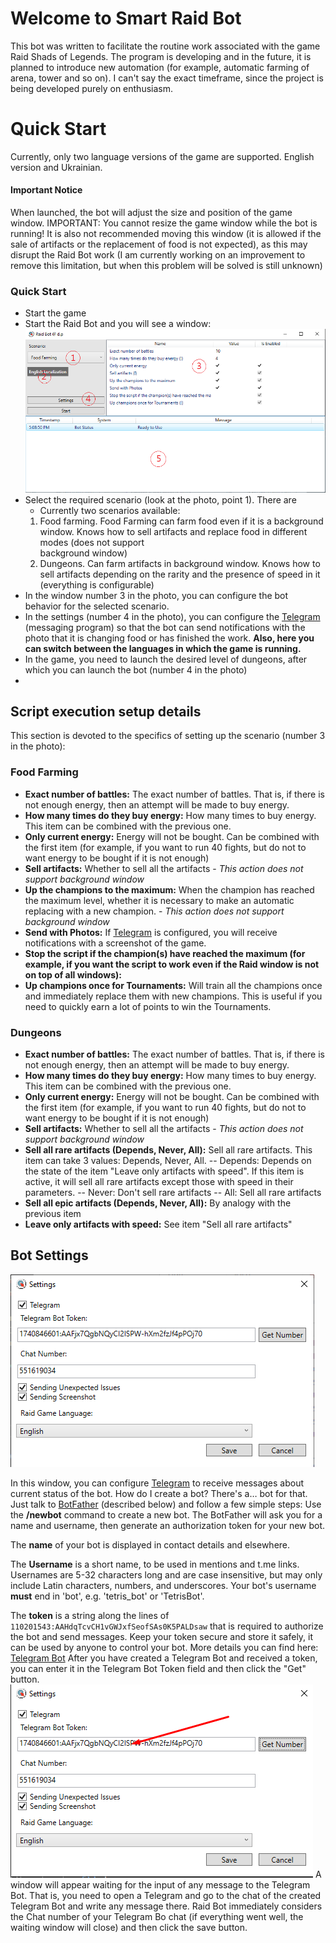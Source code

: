 # Welcome to Smart Raid Bot

This bot was written to facilitate the routine work associated with the game Raid Shads of Legends.
The program is developing and in the future, it is planned to introduce new automation (for example, automatic farming of arena, tower and so on). I can't say the exact timeframe, since the project is being developed purely on enthusiasm.

# Quick Start

Currently, only two language versions of the game are supported. English version and Ukrainian.

#### Important Notice
When launched, the bot will adjust the size and position of the game window. IMPORTANT: You cannot resize the game window while the bot is running! It is also not recommended moving this window (it is allowed if the sale of artifacts or the replacement of food is not expected), as this may disrupt the Raid Bot work (I am currently working on an improvement to remove this limitation, but when this problem will be solved is still unknown)
### Quick Start
 - Start the game
 - Start the Raid Bot and you will see a window: ![Main Window](https://github.com/Pavlo-dua/RaidBotPublic/blob/master/MainWindow.png)
 - Select the required scenario (look at the photo, point 1). There are 
	  - Currently two scenarios available: 
	  1. Food farming. Food Farming can farm food even if it is a background window. Knows how to sell artifacts and replace food in different modes (does not support    
   background window)
	  2. Dungeons. Can farm artifacts in background window. Knows how to sell artifacts depending on the rarity and the presence of speed in it (everything is configurable)
 - In the window number 3 in the photo, you can configure the bot behavior for the selected scenario.
 - In the settings (number 4 in the photo), you can configure the [Telegram](https://telegram.org/) (messaging program) so that the bot can send notifications with the photo that it is changing food or has finished the work. **Also, here you can switch between the languages in which the game is running.** 
 - In the game, you need to launch the desired level of dungeons, after which you can launch the bot (number 4 in the photo)
 - 
## Script execution setup details
This section is devoted to the specifics of setting up the scenario (number 3 in the photo):
### Food Farming
 - **Exact number of battles:** The exact number of battles. That is, if there is not enough energy, then an attempt will be made to buy energy.
 - **How many times do they buy energy:** How many times to buy energy. This item can be combined with the previous one.
 - **Only current energy:** Energy will not be bought. Can be combined with the first item (for example, if you want to run 40 fights, but do not  to want energy to be bought if it is not enough)
 - **Sell artifacts:** Whether to sell all the artifacts - *This action does not support background window*
 - **Up the champions to the maximum:** When the champion has reached the maximum level, whether it is necessary to make an automatic replacing with a new champion. - *This action does not support background window*
 - **Send with Photos:** If [Telegram](https://telegram.org/) is configured, you will receive notifications with a screenshot of the game.
- **Stop the script if the champion(s) have reached the maximum (for example, if you want the script to work even if the Raid window is not on top of all windows):** 
- **Up champions once for Tournaments:** Will train all the champions once and immediately replace them with new champions. This is useful if you need to quickly earn a lot of points to win the Tournaments.

### Dungeons
 - **Exact number of battles:** The exact number of battles. That is, if there is not enough energy, then an attempt will be made to buy energy.
 - **How many times do they buy energy:** How many times to buy energy. This item can be combined with the previous one.
 - **Only current energy:** Energy will not be bought. Can be combined with the first item (for example, if you want to run 40 fights, but do not  to want energy to be bought if it is not enough)
 - **Sell artifacts:** Whether to sell all the artifacts - *This action does not support background window*
 - **Sell all rare artifacts (Depends, Never, All):** Sell all rare artifacts. This item can take 3 values: Depends, Never, All.
 -- Depends: Depends on the state of the item "Leave only artifacts with speed". If this item is active, it will sell all rare artifacts except those with speed in their parameters.
 -- Never: Don't sell rare artifacts
 -- All: Sell all rare artifacts
 - **Sell all epic artifacts (Depends, Never, All):** By analogy with the previous item
 - **Leave only artifacts with speed:** See item "Sell all rare artifacts"
 ## Bot Settings
 ![Settings](https://github.com/Pavlo-dua/RaidBotPublic/blob/master/Settings.png)

In this window, you can configure [Telegram](https://telegram.org/) to receive messages about current status of the bot.
How do I create a bot? There's a… bot for that. Just talk to [BotFather](https://t.me/botfather) (described below) and follow a few simple steps:
Use the  **/newbot**  command to create a new bot. The BotFather will ask you for a name and username, then generate an authorization token for your new bot.

The  **name**  of your bot is displayed in contact details and elsewhere.

The  **Username**  is a short name, to be used in mentions and t.me links. Usernames are 5-32 characters long and are case insensitive, but may only include Latin characters, numbers, and underscores. Your bot's username  **must**  end in 'bot', e.g. 'tetris_bot' or 'TetrisBot'.

The  **token**  is a string along the lines of  `110201543:AAHdqTcvCH1vGWJxfSeofSAs0K5PALDsaw`  that is required to authorize the bot and send messages. Keep your token secure and store it safely, it can be used by anyone to control your bot.
More details you can find here: [Telegram Bot](https://core.telegram.org/bots#6-botfather)
After you have created a Telegram Bot and received a token, you can enter it in the Telegram Bot Token field and then click the "Get" button. ![Settings Toke](https://github.com/Pavlo-dua/RaidBotPublic/blob/master/SettingsToken.png) A window will appear waiting for the input of any message to the Telegram Bot. That is, you need to open a Telegram and go to the chat of the created Telegram Bot and write any message there. Raid Bot immediately considers the Chat number of your Telegram Bo chat (if everything went well, the waiting window will close) and then click the save button.

